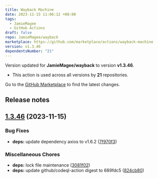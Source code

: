 ```yaml
---
title: Wayback Machine
date: 2023-11-15 11:06:12 +00:00
tags:
  - JamieMagee
  - GitHub Actions
draft: false
repo: JamieMagee/wayback
marketplace: https://github.com/marketplace/actions/wayback-machine
version: v1.3.46
dependentsNumber: "21"
---
```



Version updated for **JamieMagee/wayback** to version **v1.3.46**.
- This action is used across all versions by **21** repositories.

Go to the [GitHub Marketplace](https://github.com/marketplace/actions/wayback-machine) to find the latest changes.

## Release notes

## [1.3.46](https://github.com/JamieMagee/wayback/compare/v1.3.45...v1.3.46) (2023-11-15)


### Bug Fixes

* **deps:** update dependency axios to v1.6.2 ([7f970f3](https://github.com/JamieMagee/wayback/commit/7f970f3c6ce7577ba3d2ccb008e2bbeb068ea3f4))


### Miscellaneous Chores

* **deps:** lock file maintenance ([3081f02](https://github.com/JamieMagee/wayback/commit/3081f0272e871523ca21630db972264467aa9cb5))
* **deps:** update github/codeql-action digest to 689fdc5 ([824cb80](https://github.com/JamieMagee/wayback/commit/824cb8052dd45abba2f27b270b90db47b400b971))


